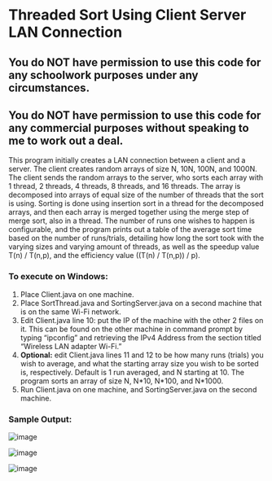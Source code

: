 # Threaded Sort Using Client Server LAN Connection

## You do NOT have permission to use this code for any schoolwork purposes under any circumstances. 

## You do NOT have permission to use this code for any commercial purposes without speaking to me to work out a deal.

This program initially creates a LAN connection between a client and a server. The client creates random arrays of size N, 10N, 100N, and 1000N. The client sends the random arrays to the server, who sorts each array with 1 thread, 2 threads, 4 threads, 8 threads, and 16 threads. The array is decomposed into arrays of equal size of the number of threads that the sort is using. Sorting is done using insertion sort in a thread for the decomposed arrays, and then each array is merged together using the merge step of merge sort, also in a thread. The number of runs one wishes to happen is configurable, and the program prints out a table of the average sort time based on the number of runs/trials, detailing how long the sort took with the varying sizes and varying amount of threads, as well as the speedup value T(n) / T(n,p), and the efficiency value ((T(n) / T(n,p)) / p).

### To execute on Windows:

1) Place Client.java on one machine.
2) Place SortThread.java and SortingServer.java on a second machine that is on the same Wi-Fi network.
3) Edit Client.java line 10: put the IP of the machine with the other 2 files on it. This can be found on the other machine in command prompt by typing “ipconfig” and retrieving the IPv4 Address from the section titled “Wireless LAN adapter Wi-Fi.”
4) **Optional:** edit Client.java lines 11 and 12 to be how many runs (trials) you wish to average, and what the starting array size you wish to be sorted is, respectively. Default is 1 run averaged, and N starting at 10. The program sorts an array of size N, N\*10, N\*100, and N\*1000. 
5) Run Client.java on one machine, and SortingServer.java on the second machine.

### Sample Output:

![image](https://user-images.githubusercontent.com/33675444/204068779-6694fce1-fa75-49a6-91eb-7906aa906bb4.png)

![image](https://user-images.githubusercontent.com/33675444/204068788-5d35c74a-dc96-4dce-8056-08e7d28ce2ab.png)

![image](https://user-images.githubusercontent.com/33675444/204068795-1779f249-9dde-4801-a79c-f20e89d72c08.png)
